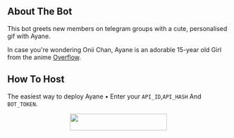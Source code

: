 ## About The Bot

This bot greets new members on telegram groups with a cute, personalised gif with Ayane.

In case you're wondering Onii Chan, Ayane is an adorable 15-year old Girl from the anime [Overflow](https://myanimelist.net/anime/40746/Overflow).

## How To Host
The easiest way to deploy Ayane
• Enter your ```API_ID```,```API_HASH``` And ```BOT_TOKEN```.
<p align="center"><a href="https://heroku.com/deploy?template=https://github.com/SussyCat7/AyaneBot"> <img src="https://img.shields.io/badge/Deploy%20To%20Heroku-black?style=for-the-badge&logo=heroku" width="220" height="38.45"/></a></p>
 

